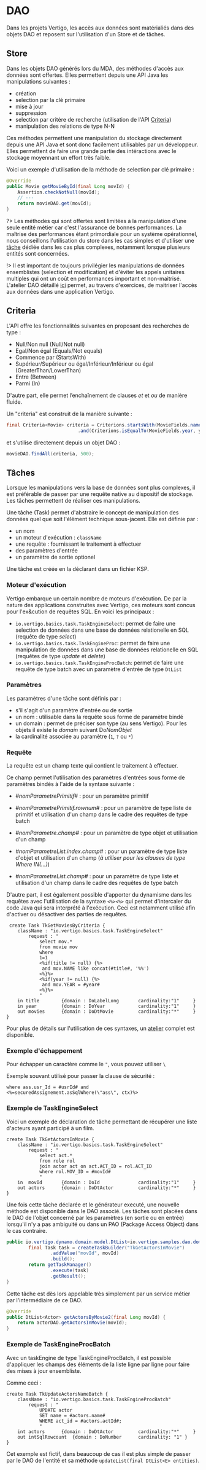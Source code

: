 # DAO

Dans les projets Vertigo, les accès aux données sont matérialiés dans des objets DAO et reposent sur l'utilisation d'un Store et de tâches.

## Store

Dans les objets DAO générés lors du MDA, des méthodes d'accès aux données sont offertes. Elles permettent depuis une API Java les manipulations suivantes :

- création
- selection par la clé primaire
- mise à jour
- suppression
- selection par critère de recherche (utilisation de l'API [Criteria](#criteria))
- manipulation des relations de type N-N

Ces méthodes permettent une manipulation du stockage directement depuis une API Java et sont donc facilement utilisables par un développeur. Elles permettent de faire une grande partie des intéractions avec le stockage moyennant un effort très faible.

Voici un exemple d'utilisation de la méthode de selection par clé primaire :

```java
@Override
public Movie getMovieById(final Long movId) {
	Assertion.checkNotNull(movId);
	// ---
	return movieDAO.get(movId);
}
```


?> Les méthodes qui sont offertes sont limitées à la manipulation d'une seule entité métier car c'est l'assurance de bonnes performances. La maîtrise des performances étant primordiale pour un système opérationnel, nous conseillons l'utilisation du store dans les cas simples et d'utiliser une [tâche](#tâches) dédiée dans les cas plus complexes, notamment lorsque plusieurs entités sont concernées.

!> Il est important de toujours privilégier les manipulations de données ensemblistes (selection et modification) et d'éviter les appels unitaires multiples qui ont un coût en performances important et non-maitrisé. L'atelier DAO détaillé [ici](/guide/samples_dao) permet, au travers d'exercices, de maitriser l'accès aux données dans une application Vertigo.


## Criteria

L'API offre les fonctionnalités suivantes en proposant des recherches de type :

- Null/Non null (Null/Not null)
- Egal/Non égal (Equals/Not equals)
- Commence par (StartsWith)
- Supérieur/Supérieur ou égal/Inférieur/Inférieur ou égal (GreaterThan/LowerThan)
- Entre (Between)
- Parmi (In)

D'autre part, elle permet l’enchaînement de clauses *et* et *ou* de manière fluide.

Un "criteria" est construit de la manière suivante :

```java
final Criteria<Movie> criteria = Criterions.startsWith(MovieFields.name, title)
						  .and(Criterions.isEqualTo(MovieFields.year, year));
```

et s'utilise directement depuis un objet DAO :

```java
movieDAO.findAll(criteria, 500);
```


## Tâches

Lorsque les manipulations vers la base de données sont plus complexes, il est préférable de passer par une requête native au dispositif de stockage. Les tâches permettent de réaliser ces manipulations.

Une tâche (Task) permet d'abstraire le concept de manipulation des données quel que soit l'élément technique sous-jacent. Elle est définie par :

- un nom
- un moteur d'exécution :  `className`
- une requête : fournissant le traitement à effectuer
- des paramètres d'entrée
- un paramètre de sortie optionel

Une tâche est créée en la déclarant dans un fichier KSP.

### Moteur d'exécution

Vertigo embarque un certain nombre de moteurs d'exécution. De par la nature des applications construites avec Vertigo, ces moteurs sont concus pour l'ex&cution de requêtes SQL. En voici les principaux :

- `io.vertigo.basics.task.TaskEngineSelect`: permet de faire une selection de données dans une base de données relationelle en SQL (requête de type *select*)
- `io.vertigo.basics.task.TaskEngineProc`: permet de faire une manipulation de données dans une base de données relationelle en SQL (requêtes de type *update* et *delete*)
- `io.vertigo.basics.task.TaskEngineProcBatch`: permet de faire une requête de type batch avec un paramètre d'entrée de type `DtList`


### Paramètres

Les paramètres d'une tâche sont définis par :

- s'il s'agit d'un paramètre d'entrée ou de sortie
- un nom : utilisable dans la requête sous forme de paramètre bindé
- un domain : permet de préciser son type (au sens Vertigo). Pour les objets il existe le *domain* suivant Do*NomObjet*
- la cardinalité associée au paramètre (`1`, `?` ou `*`)

### Requête

La requête est un champ texte qui contient le traitement à effectuer.

Ce champ permet l'utilisation des paramètres d'entrées sous forme de paramètres bindés à l'aide de la syntaxe suivante : 

- *#nomParametrePrimitif#* : pour un paramètre primitif
- *#nomParametrePrimitif.rownum#* : pour un paramètre de type liste de primitif et utilisation d'un champ dans le cadre des requêtes de type batch 

- *#nomParametre.champ#* : pour un paramètre de type objet et utilisation d'un champ
- *#nomParametreList.index.champ#* : pour un paramètre de type liste d'objet et utilisation d'un champ (*à utiliser pour les clauses de type Where IN(...)*)
- *#nomParametreList.champ#* : pour un paramètre de type liste et utilisation d'un champ dans le cadre des requêtes de type batch 

D'autre part, il est également possible d'apporter du dynamisme dans les requêtes avec l'utilisation de la syntaxe `<%><%>` qui permet d'intercaler du code Java qui sera interprété à l'exécution. Ceci est notamment utilisé afin d'activer ou désactiver des parties de requêtes.

```
 create Task TkGetMoviesByCriteria {
    className : "io.vertigo.basics.task.TaskEngineSelect"
        request : "
        	select mov.*
        	from movie mov
        	where 
        	1=1
        	<%if(title != null) {%>
        	 and mov.NAME like concat(#title#, '%%')
        	<%}%>
        	<%if(year != null) {%>
        	 and mov.YEAR = #year#
        	<%}%>
			"
	in title	 	{domain : DoLabelLong 		cardinality:"1" 	}
	in year	 		{domain : DoYear 			cardinality:"1" 	}
	out movies		{domain : DoDtMovie	 		cardinality:"*" 	}
}
```


Pour plus de détails sur l'utilisation de ces syntaxes, un [atelier](/guide/samples_dao) complet est disponible.

### Exemple d'échappement

Pour échapper un caractère comme le `"`, vous pouvez utiliser `\`

Exemple souvant utilisé pour passer la clause de sécurité : 

`where ass.usr_Id = #usrId# and <%=securedAssignement.asSqlWhere(\"ass\", ctx)%>`


### Exemple de TaskEngineSelect
Voici un exemple de déclaration de tâche permettant de récupérer une liste d'acteurs ayant participé à un film. 

```
create Task TkGetActorsInMovie {
    className : "io.vertigo.basics.task.TaskEngineSelect"
        request : "
        	select act.*
        	from role rol
        	join actor act on act.ACT_ID = rol.ACT_ID
        	where rol.MOV_ID = #movId#
			"
	in 	movId		{domain : DoId 				cardinality:"1" 	}
	out actors		{domain : DoDtActor 		cardinality:"*"		}
}

```
Une fois cette tâche déclarée et le générateur executé, une nouvelle méthode est disponible dans le DAO associé. Les tâches sont placées dans le DAO de l'objet concerné par les paramètres (en sortie ou en entrée) lorsqu'il n'y a pas ambiguité ou dans un PAO (Package Access Object) dans le cas contraire.

```java
public io.vertigo.dynamo.domain.model.DtList<io.vertigo.samples.dao.domain.Actor> getActorsInMovie(final Long movId) {
		final Task task = createTaskBuilder("TkGetActorsInMovie")
				.addValue("movId", movId)
				.build();
		return getTaskManager()
				.execute(task)
				.getResult();
}
```
Cette tâche est dès lors appelable très simplement par un service métier par l'intermédiaire de ce DAO.

```java
@Override
public DtList<Actor> getActorsByMovie2(final Long movId) {
	return actorDAO.getActorsInMovie(movId);
}
```

### Exemple de TaskEngineProcBatch

Avec un taskEngine de type TaskEngineProcBatch, il est possible d'appliquer les champs des éléments de la liste ligne par ligne pour faire des mises à jour ensembliste.

Comme ceci :
```
create Task TkUpdateActorsNameBatch {
    className : "io.vertigo.basics.task.TaskEngineProcBatch"
        request : "
        	UPDATE actor
        	SET name = #actors.name#
            WHERE act_id = #actors.actId#;
			"
	int actors		{domain : DoDtActor 		cardinality:"*"		}
    out intSqlRowcount  {domain : DoNumber      cardinality: "1" }
}
```

Cet exemple est fictif, dans beaucoup de cas il est plus simple de passer par le DAO de l'entité et sa méthode `updateList(final DtList<E> entities)`.
